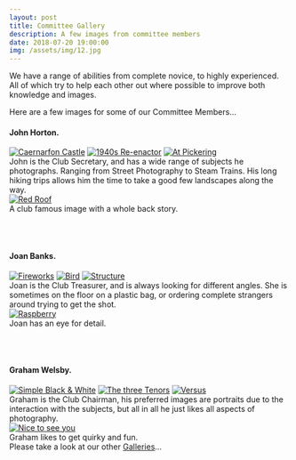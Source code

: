 ```yaml
---
layout: post
title: Committee Gallery
description: A few images from committee members
date: 2018-07-20 19:00:00
img: /assets/img/12.jpg
---
```


We have a range of abilities from complete novice, to highly experienced. All of which try to help each other out where possible to improve both knowledge and images.

Here are a few images for some of our Committee Members...

#### John Horton.

<div class="lightboxgallery-gallery">
	<div class="img_row">
		<a class="lightboxgallery-gallery-item" href="{{ site.baseurl }}/assets/img/JohnHorton/Caernarfon Castle.jpg" target="_blank" data-title="John Horton" data-alt="John Horton">
			<img  class="col one" src="{{ site.baseurl }}/assets/img/JohnHorton/Caernarfon Castle.jpg" alt="Caernarfon Castle" title="Caernarfon Castle"/></a>
		<a class="lightboxgallery-gallery-item" href="{{ site.baseurl }}/assets/img/JohnHorton/1940s Re-enactor.jpg" target="_blank" data-title="John Horton" data-alt="John Horton">
			<img class="col one" target="_blank" src="{{ site.baseurl }}/assets/img/JohnHorton/1940s Re-enactor.jpg" alt="1940s Re-enactor" title="1940s Re-enactor"/></a>
		<a class="lightboxgallery-gallery-item" href="{{ site.baseurl }}/assets/img/JohnHorton/At Pickering.jpg" target="_blank" data-title="John Horton" data-alt="John Horton">
			<img class="col one" target="_blank" src="{{ site.baseurl }}/assets/img/JohnHorton/At Pickering.jpg" alt="At Pickering" title="At Pickering"/></a>
	</div>
	<div class="col three caption">
		John is the Club Secretary, and has a wide range of subjects he photographs. Ranging from Street Photography to Steam Trains. His long hiking trips allows him the time to take a good few landscapes along the way.
	</div>
	<div class="img_row">
		<a class="lightboxgallery-gallery-item" href="{{ site.baseurl }}/assets/img/JohnHorton/Red Roof.jpg" target="_blank" data-title="John Horton" data-alt="John Horton">
			<img class="col three lightboxgallery-gallery-item" target="_blank" src="{{ site.baseurl }}/assets/img/JohnHorton/Red Roof.jpg" alt="Red Roof" title="Red Roof"/>
		</a>
	</div>
	<div class="col three caption">
		A club famous image with a whole back story. 
	</div>
</div>

<br><br>

#### Joan Banks.

<div class="lightboxgallery-gallery">
	<div class="img_row">
		<a class="lightboxgallery-gallery-item" href="{{ site.baseurl }}/assets/img/JoanBanks/Fireworks.jpg" target="_blank" data-title="Joan Banks" data-alt="Joan Banks">
			<img class="col one" src="{{ site.baseurl }}/assets/img/JoanBanks/Fireworks.jpg" alt="Fireworks" title="Fireworks"/></a>
		<a class="lightboxgallery-gallery-item" href="{{ site.baseurl }}/assets/img/JoanBanks/Bird.jpg" target="_blank" data-title="Joan Banks" data-alt="Joan Banks">
			<img class="col one" src="{{ site.baseurl }}/assets/img/JoanBanks/Bird.jpg" alt="Bird" title="Bird"/></a>
		<a class="lightboxgallery-gallery-item" href="{{ site.baseurl }}/assets/img/JoanBanks/Structure.jpg" target="_blank" data-title="Joan Banks" data-alt="Joan Banks">
			<img class="col one" src="{{ site.baseurl }}/assets/img/JoanBanks/Structure.jpg" alt="Structure" title="Structure"/></a>
	</div>
	<div class="col three caption">
		Joan is the Club Treasurer, and is always looking for different angles. She is sometimes on the floor on a plastic bag, or ordering complete strangers around trying to get the shot.
	</div>
	<div class="img_row">
		<a class="lightboxgallery-gallery-item" href="{{ site.baseurl }}/assets/img/JoanBanks/Raspberry.jpg" target="_blank" data-title="Joan Banks" data-alt="Joan Banks">
			<img class="col three" src="{{ site.baseurl }}/assets/img/JoanBanks/Raspberry.jpg" alt="Raspberry" title="Raspberry"/></a>
	</div>
	<div class="col three caption">
		Joan has an eye for detail. 
	</div>
</div>

<br><br>

#### Graham Welsby.

<div class="lightboxgallery-gallery">
	<div class="img_row">
		<a class="lightboxgallery-gallery-item" href="{{ site.baseurl }}/assets/img/GrahamWelsby/Simple BW.jpg" target="_blank" data-title="Graham Welsby" data-alt="Graham Welsby">	
			<img class="col one" src="{{ site.baseurl }}/assets/img/GrahamWelsby/Simple BW.jpg" alt="Simple Black & White" title="Simple Black & White"/></a>
		<a class="lightboxgallery-gallery-item" href="{{ site.baseurl }}/assets/img/GrahamWelsby/The three Tenors.jpg" target="_blank" data-title="Graham Welsby" data-alt="Graham Welsby">	
			<img class="col one" src="{{ site.baseurl }}/assets/img/GrahamWelsby/The three Tenors.jpg" alt="The three Tenors" title="The three Tenors"/></a>
		<a class="lightboxgallery-gallery-item" href="{{ site.baseurl }}/assets/img/GrahamWelsby/Versus.jpg" target="_blank" data-title="Graham Welsby" data-alt="Graham Welsby">	
			<img class="col one" src="{{ site.baseurl }}/assets/img/GrahamWelsby/Versus.jpg" alt="Versus" title="Versus"/></a>
	</div>
	<div class="col three caption">
		Graham is the Club Chairman, his preferred images are portraits due to the interaction with the subjects, but all in all he just likes all aspects of photography. 
	</div>
	<div class="img_row">
		<a class="lightboxgallery-gallery-item" href="{{ site.baseurl }}/assets/img/GrahamWelsby/Nice to see you.jpg" target="_blank" data-title="Graham Welsby" data-alt="Graham Welsby">
			<img class="col three" src="{{ site.baseurl }}/assets/img/GrahamWelsby/Nice to see you.jpg" alt="Nice to see you" title="Nice to see you"/></a>
	</div>
	<div class="col three caption">
		Graham likes to get quirky and fun. 
	</div>
</div>

<div>
	Please take a look at our other <a href="{{ site.baseurl }}/gallery/">Galleries</a>...
</div>
<!-- <div class="img_row">
	<img class="col two" src="{{ site.baseurl }}/assets/img/6.jpg" alt="" title="example image"/>
	<img class="col one" src="{{ site.baseurl }}/assets/img/11.jpg" alt="" title="example image"/>
</div>
<div class="col three caption">
	You can also have artistically styled 2/3 + 1/3 images, like these.
</div> -->
